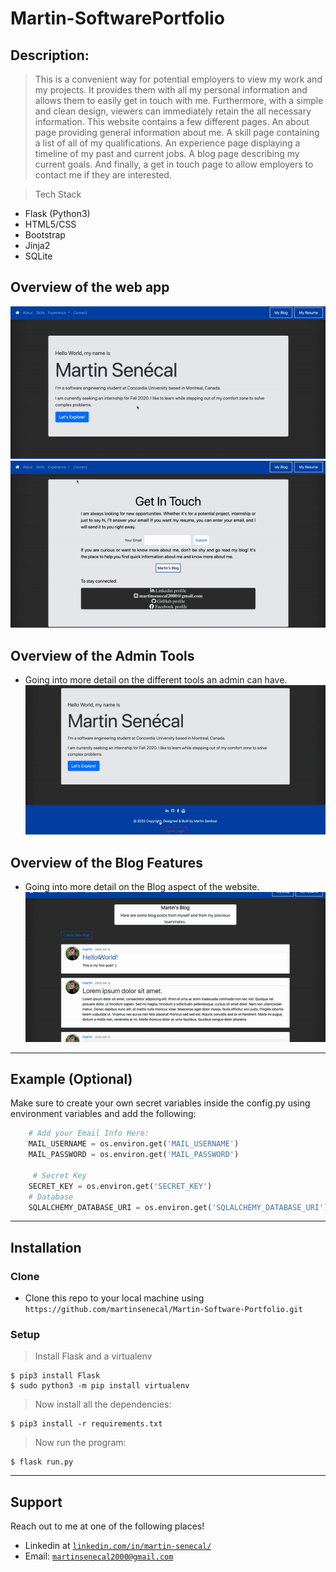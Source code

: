 # Martin-SoftwarePortfolio 

## Description:
> This is a convenient way for potential employers to view my work and my projects. It provides them with all my personal information and allows them to easily get in touch with me. Furthermore, with a simple and clean design, viewers can immediately retain the all necessary information. This website contains a few different pages. An about page providing general information about me. A skill page containing a list of all of my qualifications. An experience page displaying a timeline of my past and current jobs. A blog page describing my current goals. And finally, a get in touch page to allow employers to contact me if they are interested.


> Tech Stack
- Flask (Python3)
- HTML5/CSS
- Bootstrap
- Jinja2
- SQLite

## Overview of the web app
![](Media/demo1.gif) 
![](Media/demo2.gif) 

## Overview of the Admin Tools
- Going into more detail on the different tools an admin can have.
![](Media/demo3.gif) 

## Overview of the Blog Features
- Going into more detail on the Blog aspect of the website.
![](Media/demo4.gif) 

---

## Example (Optional)
Make sure to create your own secret variables inside the config.py using environment variables and add the following:

```python
    # Add your Email Info Here:
    MAIL_USERNAME = os.environ.get('MAIL_USERNAME')
    MAIL_PASSWORD = os.environ.get('MAIL_PASSWORD')
    
     # Secret Key
    SECRET_KEY = os.environ.get('SECRET_KEY')
    # Database
    SQLALCHEMY_DATABASE_URI = os.environ.get('SQLALCHEMY_DATABASE_URI')

```

---

## Installation

### Clone

- Clone this repo to your local machine using `https://github.com/martinsenecal/Martin-Software-Portfolio.git`

### Setup

> Install Flask and a virtualenv

```shell
$ pip3 install Flask
$ sudo python3 -m pip install virtualenv
```

> Now install all the dependencies:

```shell
$ pip3 install -r requirements.txt
```

> Now run the program:

```shell
$ flask run.py
```
---

## Support

Reach out to me at one of the following places!

- Linkedin at <a href="https://www.linkedin.com/in/martin-senecal/" target="_blank">`linkedin.com/in/martin-senecal/`</a>
- Email: <a href="mailto:martinsenecal2000@gmail.com" target="_blank">`martinsenecal2000@gmail.com`</a>

